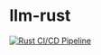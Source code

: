# llm-rust

[![Rust CI/CD Pipeline](https://github.com/FabioCaffarello/llm-rust/actions/workflows/ci.yml/badge.svg)](https://github.com/FabioCaffarello/llm-rust/actions/workflows/ci.yml)
